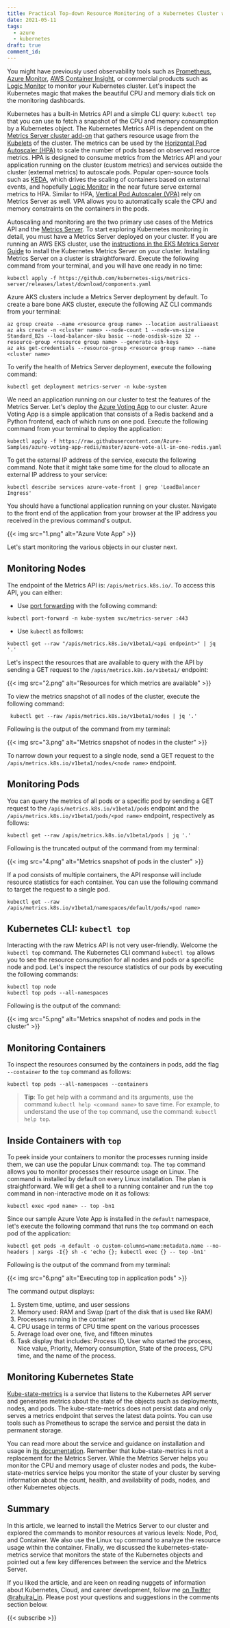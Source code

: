 ```yaml
---
title: Practical Top-down Resource Monitoring of a Kubernetes Cluster with Metrics Server
date: 2021-05-11
tags:
  - azure
  - kubernetes
draft: true
comment_id:
---
```


You might have previously used observability tools such as [Prometheus](https://prometheus.io/), [Azure Monitor](https://azure.microsoft.com/en-au/services/monitor), [AWS Container Insight](https://docs.aws.amazon.com/AmazonCloudWatch/latest/monitoring/ContainerInsights.html), or commercial products such as [Logic Monitor](https://www.logicmonitor.com/) to monitor your Kubernetes cluster. Let's inspect the Kubernetes magic that makes the beautiful CPU and memory dials tick on the monitoring dashboards.

Kubernetes has a built-in Metrics API and a simple CLI query: `kubectl top` that you can use to fetch a snapshot of the CPU and memory consumption by a Kubernetes object. The Kubernetes Metrics API is dependent on the [Metrics Server cluster add-on](https://github.com/kubernetes-sigs/metrics-server) that gathers resource usage from the [Kubelets](https://kubernetes.io/docs/concepts/overview/components/#kubelet) of the cluster. The metrics can be used by the [Horizontal Pod Autoscaler (HPA)](https://kubernetes.io/docs/tasks/run-application/horizontal-pod-autoscale/) to scale the number of pods based on observed resource metrics. HPA is designed to consume metrics from the Metrics API and your application running on the cluster (custom metrics) and services outside the cluster (external metrics) to autoscale pods. Popular open-source tools such as [KEDA](https://keda.sh/), which drives the scaling of containers based on external events, and hopefully [Logic Monitor](https://www.logicmonitor.com/) in the near future serve external metrics to HPA. Similar to HPA, [Vertical Pod Autoscaler (VPA)](https://github.com/kubernetes/autoscaler/tree/master/vertical-pod-autoscaler) rely on Metrics Server as well. VPA allows you to automatically scale the CPU and memory constraints on the containers in the pods.

Autoscaling and monitoring are the two primary use cases of the Metrics API and the [Metrics Server](https://github.com/kubernetes-sigs/metrics-server). To start exploring Kubernetes monitoring in detail, you must have a Metrics Server deployed on your cluster. If you are running an AWS EKS cluster, use the [instructions in the EKS Metrics Server Guide](https://docs.aws.amazon.com/eks/latest/userguide/metrics-server.html) to install the Kubernetes Metrics Server on your cluster. Installing Metrics Server on a cluster is straightforward. Execute the following command from your terminal, and you will have one ready in no time:

```shell
kubectl apply -f https://github.com/kubernetes-sigs/metrics-server/releases/latest/download/components.yaml
```

Azure AKS clusters include a Metrics Server deployment by default. To create a bare bone AKS cluster, execute the following AZ CLI commands from your terminal:

```shell
az group create --name <resource group name> --location australiaeast
az aks create -n <cluster name> --node-count 1 --node-vm-size Standard_B2s --load-balancer-sku basic --node-osdisk-size 32 --resource-group <resource group name> --generate-ssh-keys
az aks get-credentials --resource-group <resource group name> --name <cluster name>
```

To verify the health of Metrics Server deployment, execute the following command:

```shell
kubectl get deployment metrics-server -n kube-system
```

We need an application running on our cluster to test the features of the Metrics Server. Let's deploy the [Azure Voting App](https://github.com/Azure-Samples/azure-voting-app-redis) to our cluster. Azure Voting App is a simple application that consists of a Redis backend and a Python frontend, each of which runs on one pod. Execute the following command from your terminal to deploy the application:

```shell
kubectl apply -f https://raw.githubusercontent.com/Azure-Samples/azure-voting-app-redis/master/azure-vote-all-in-one-redis.yaml
```

To get the external IP address of the service, execute the following command. Note that it might take some time for the cloud to allocate an external IP address to your service:

```shell
kubectl describe services azure-vote-front | grep 'LoadBalancer Ingress'
```

You should have a functional application running on your cluster. Navigate to the front end of the application from your browser at the IP address you received in the previous command's output.

{{< img src="1.png" alt="Azure Vote App" >}}

Let's start monitoring the various objects in our cluster next.

## Monitoring Nodes

The endpoint of the Metrics API is: `/apis/metrics.k8s.io/`. To access this API, you can either:

- Use [port forwarding](https://kubernetes.io/docs/tasks/access-application-cluster/port-forward-access-application-cluster/) with the following command:

```shell
kubectl port-forward -n kube-system svc/metrics-server :443
```

- Use `kubectl` as follows:

```shell
kubectl get --raw "/apis/metrics.k8s.io/v1beta1/<api endpoint>" | jq '.'
```

Let's inspect the resources that are available to query with the API by sending a GET request to the `/apis/metrics.k8s.io/v1beta1/` endpoint:

{{< img src="2.png" alt="Resources for which metrics are available" >}}

To view the metrics snapshot of all nodes of the cluster, execute the following command:

```shell
 kubectl get --raw /apis/metrics.k8s.io/v1beta1/nodes | jq '.'
```

Following is the output of the command from my terminal:

{{< img src="3.png" alt="Metrics snapshot of nodes in the cluster" >}}

To narrow down your request to a single node, send a GET request to the `/apis/metrics.k8s.io/v1beta1/nodes/<node name>` endpoint.

## Monitoring Pods

You can query the metrics of all pods or a specific pod by sending a GET request to the `/apis/metrics.k8s.io/v1beta1/pods` endpoint and the `/apis/metrics.k8s.io/v1beta1/pods/<pod name>` endpoint, respectively as follows:

```shell
kubectl get --raw /apis/metrics.k8s.io/v1beta1/pods | jq '.'
```

Following is the truncated output of the command from my terminal:

{{< img src="4.png" alt="Metrics snapshot of pods in the cluster" >}}

If a pod consists of multiple containers, the API response will include resource statistics for each container. You can use the following command to target the request to a single pod.

```shell
kubectl get --raw /apis/metrics.k8s.io/v1beta1/namespaces/default/pods/<pod name>
```

## Kubernetes CLI: `kubectl top`

Interacting with the raw Metrics API is not very user-friendly. Welcome the `kubectl top` command. The Kubernetes CLI command `kubectl top` allows you to see the resource consumption for all nodes and pods or a specific node and pod. Let's inspect the resource statistics of our pods by executing the following commands:

```shell
kubectl top node
kubectl top pods --all-namespaces
```

Following is the output of the command:

{{< img src="5.png" alt="Metrics snapshot of nodes and pods in the cluster" >}}

## Monitoring Containers

To inspect the resources consumed by the containers in pods, add the flag `--container` to the `top` command as follows:

```shell
kubectl top pods --all-namespaces --containers
```

> **Tip**: To get help with a command and its arguments, use the command `kubectl help <command name>` to save time. For example, to understand the use of the `top` command, use the command: `kubectl help top`.

## Inside Containers with `top`

To peek inside your containers to monitor the processes running inside them, we can use the popular Linux command: `top`. The `top` command allows you to monitor processes their resource usage on Linux. The command is installed by default on every Linux installation. The plan is straightforward. We will get a shell to a running container and run the `top` command in non-interactive mode on it as follows:

```shell
kubectl exec <pod name> -- top -bn1
```

Since our sample Azure Vote App is installed in the `default` namespace, let's execute the following command that runs the `top` command on each pod of the application:

```shell
kubectl get pods -n default -o custom-columns=name:metadata.name --no-headers | xargs -I{} sh -c 'echo {}; kubectl exec {} -- top -bn1'
```

Following is the output of the command from my terminal:

{{< img src="6.png" alt="Executing top in application pods" >}}

The command output displays:

1. System time, uptime, and user sessions
2. Memory used: RAM and Swap (part of the disk that is used like RAM)
3. Processes running in the container
4. CPU usage in terms of CPU time spent on the various processes
5. Average load over one, five, and fifteen minutes
6. Task display that includes: Process ID, User who started the process, Nice value, Priority, Memory consumption, State of the process, CPU time, and the name of the process.

## Monitoring Kubernetes State

[Kube-state-metrics](https://github.com/kubernetes/kube-state-metrics) is a service that listens to the Kubernetes API server and generates metrics about the state of the objects such as deployments, nodes, and pods. The kube-state-metrics does not persist data and only serves a metrics endpoint that serves the latest data points. You can use tools such as Prometheus to scrape the service and persist the data in permanent storage.

You can read more about the service and guidance on installation and usage in [its documentation](https://github.com/kubernetes/kube-state-metrics). Remember that kube-state-metrics is not a replacement for the Metrics Server. While the Metrics Server helps you monitor the CPU and memory usage of cluster nodes and pods, the kube-state-metrics service helps you monitor the state of your cluster by serving information about the count, health, and availability of pods, nodes, and other Kubernetes objects.

## Summary

In this article, we learned to install the Metrics Server to our cluster and explored the commands to monitor resources at various levels: Node, Pod, and Container. We also use the Linux `top` command to analyze the resource usage within the container. Finally, we discussed the kubernetes-state-metrics service that monitors the state of the Kubernetes objects and pointed out a few key differences between the service and the Metrics Server.

If you liked the article, and are keen on reading nuggets of information about Kubernetes, Cloud, and career development, follow me [on Twitter @rahulrai_in](https://twitter.com/rahulrai_in). Please post your questions and suggestions in the comments section below.

{{< subscribe >}}
